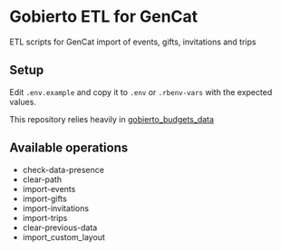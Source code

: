 # Gobierto ETL for GenCat

ETL scripts for GenCat import of events, gifts, invitations and trips

## Setup

Edit `.env.example` and copy it to `.env` or `.rbenv-vars` with the expected values.

This repository relies heavily in [gobierto_budgets_data](https://github.com/PopulateTools/gobierto_budgets_data)


## Available operations

- check-data-presence
- clear-path
- import-events
- import-gifts
- import-invitations
- import-trips
- clear-previous-data
- import_custom_layout
